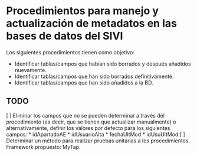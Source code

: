# Procedimientos para manejo y actualización de metadatos en las bases de datos del SIVI

Los siguientes procedimientos tienen como objetivo:

* Identificar tablas/campos que habían sido borrados y después añadidos nuevamente.
* Identificar tablas/campos que han sido borrados definitivamente.
* Identificar tablas/campos que han sido añadidos a la BD.


## TODO

[ ] Eliminar los campos que no se pueden determinar a través del procedimiento
    (es decir, que se tienen que actualizar manualmente) o alternativamente, 
    definir los valores por defecto para los siguientes campos:
    * idApartadoAE
    * idUsuarioAlta
    * fechaUltMod
    * idUsuUltMod
[ ] Determinar un método para realizar pruebas unitarias a los procedimientos.
    Framework propuesto: MyTap.
